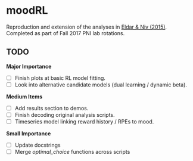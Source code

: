 # moodRL
Reproduction and extension of the analyses in [Eldar & Niv (2015)](https://www.nature.com/articles/ncomms7149). Completed as part of Fall 2017 PNI lab rotations. 

## TODO
**Major Importance**
- [ ] Finish plots at basic RL model fitting.
- [ ] Look into alternative candidate models (dual learning / dynamic beta).

**Medium Items**
- [ ] Add results section to demos.
- [ ] Finish decoding original analysis scripts.
- [ ] Timeseries model linking reward history / RPEs to mood.

**Small Importance**
- [ ] Update docstrings 
- [ ] Merge *optimal_choice* functions across scripts